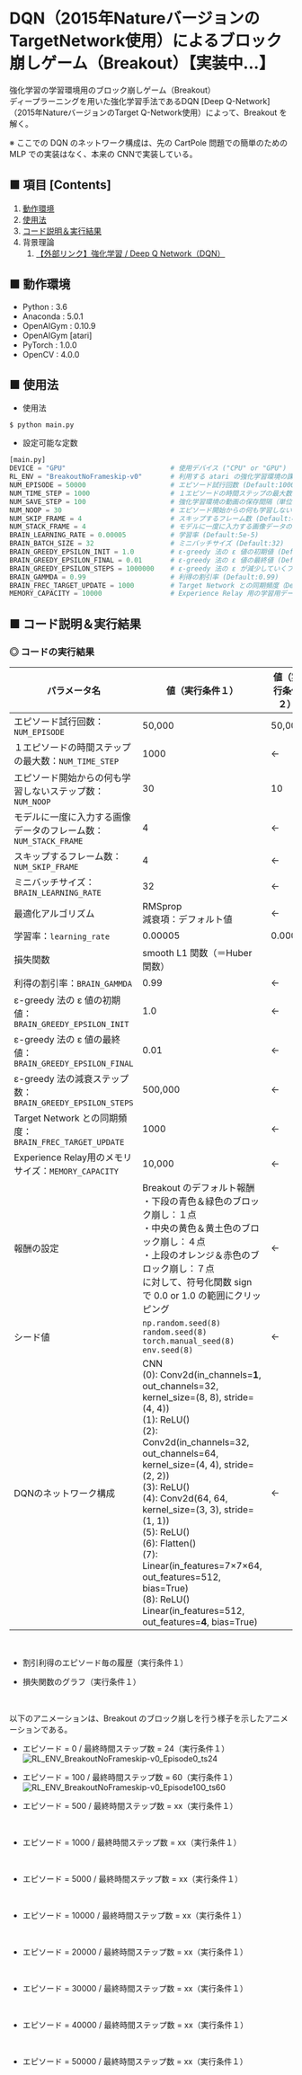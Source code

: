 # DQN（2015年NatureバージョンのTargetNetwork使用）によるブロック崩しゲーム（Breakout）【実装中...】
強化学習の学習環境用のブロック崩しゲーム（Breakout）<br>
ディープラーニングを用いた強化学習手法であるDQN [Deep Q-Network] （2015年NatureバージョンのTarget Q-Network使用）によって、Breakout を解く。<br>

※ ここでの DQN のネットワーク構成は、先の CartPole 問題での簡単のための MLP での実装はなく、本来の CNNで実装している。<br>

## ■ 項目 [Contents]
1. [動作環境](#動作環境)
1. [使用法](#使用法)
1. [コード説明＆実行結果](#コード説明＆実行結果)
1. 背景理論
    1. [【外部リンク】強化学習 / Deep Q Network（DQN）](http://yagami12.hatenablog.com/entry/2019/02/22/210608#DeepQNetwork)


## ■ 動作環境

- Python : 3.6
- Anaconda : 5.0.1
- OpenAIGym : 0.10.9
- OpenAIGym [atari]
- PyTorch : 1.0.0
- OpenCV : 4.0.0

## ■ 使用法

- 使用法
```
$ python main.py
```

- 設定可能な定数
```python
[main.py]
DEVICE = "GPU"                          # 使用デバイス ("CPU" or "GPU")
RL_ENV = "BreakoutNoFrameskip-v0"       # 利用する atari の強化学習環境の課題名
NUM_EPISODE = 50000                     # エピソード試行回数 (Default:10000)
NUM_TIME_STEP = 1000                    # １エピソードの時間ステップの最大数
NUM_SAVE_STEP = 100                     # 強化学習環境の動画の保存間隔（単位：エピソード数）
NUM_NOOP = 30                           # エピソード開始からの何も学習しないステップ数 (Default:30)
NUM_SKIP_FRAME = 4                      # スキップするフレーム数 (Default:4)
NUM_STACK_FRAME = 4                     # モデルに一度に入力する画像データのフレーム数 (Default:4)
BRAIN_LEARNING_RATE = 0.00005           # 学習率 (Default:5e-5)
BRAIN_BATCH_SIZE = 32                   # ミニバッチサイズ (Default:32)
BRAIN_GREEDY_EPSILON_INIT = 1.0         # ε-greedy 法の ε 値の初期値 (Default:1.0)
BRAIN_GREEDY_EPSILON_FINAL = 0.01       # ε-greedy 法の ε 値の最終値 (Default:0.1)
BRAIN_GREEDY_EPSILON_STEPS = 1000000    # ε-greedy 法の ε が減少していくフレーム数　(Default:1_000_000)
BRAIN_GAMMDA = 0.99                     # 利得の割引率 (Default:0.99)
BRAIN_FREC_TARGET_UPDATE = 1000         # Target Network との同期頻度（Default:10_000） 
MEMORY_CAPACITY = 10000                 # Experience Relay 用の学習用データセットのメモリの最大の長さ (Default:1_000_000)
```

<a id="コード説明＆実行結果"></a>

## ■ コード説明＆実行結果

### ◎ コードの実行結果

|パラメータ名|値（実行条件１）|値（実行条件２）|
|---|---|---|
|エピソード試行回数：`NUM_EPISODE`|50,000|50,000|
|１エピソードの時間ステップの最大数：`NUM_TIME_STEP`|1000|←|
|エピソード開始からの何も学習しないステップ数：`NUM_NOOP`|30|10|
|モデルに一度に入力する画像データのフレーム数：`NUM_STACK_FRAME`|4|←|
|スキップするフレーム数：`NUM_SKIP_FRAME`|4|←|
|ミニバッチサイズ：`BRAIN_LEARNING_RATE`|32|←|
|最適化アルゴリズム|RMSprop<br>減衰項：デフォルト値|←|
|学習率：`learning_rate`|0.00005|0.0005|
|損失関数|smooth L1 関数（＝Huber 関数）|
|利得の割引率：`BRAIN_GAMMDA`|0.99|←|
|ε-greedy 法の ε 値の初期値：`BRAIN_GREEDY_EPSILON_INIT`|1.0|←|
|ε-greedy 法の ε 値の最終値：`BRAIN_GREEDY_EPSILON_FINAL`|0.01|←|
|ε-greedy 法の減衰ステップ数：`BRAIN_GREEDY_EPSILON_STEPS`|500,000|←|
|Target Network との同期頻度：`BRAIN_FREC_TARGET_UPDATE`|1000|←|
|Experience Relay用のメモリサイズ：`MEMORY_CAPACITY`|10,000|←|
|報酬の設定|Breakout のデフォルト報酬<br>・下段の青色＆緑色のブロック崩し：１点<br>・中央の黄色＆黄土色のブロック崩し：４点<br>・上段のオレンジ＆赤色のブロック崩し：７点<br>に対して、符号化関数 sign で 0.0 or 1.0 の範囲にクリッピング|←|
|シード値|`np.random.seed(8)`<br>`random.seed(8)`<br>`torch.manual_seed(8)`<br>`env.seed(8)`|←|
|DQNのネットワーク構成|CNN<br>(0): Conv2d(in_channels=**1**, out_channels=32, kernel_size=(8, 8), stride=(4, 4))<br>(1): ReLU()<br>(2): Conv2d(in_channels=32, out_channels=64, kernel_size=(4, 4), stride=(2, 2))<br>(3): ReLU()<br>(4): Conv2d(64, 64, kernel_size=(3, 3), stride=(1, 1))<br>(5): ReLU()<br>(6): Flatten()<br>(7): Linear(in_features=7×7×64, out_features=512, bias=True)<br>(8): ReLU()<br>Linear(in_features=512, out_features=**4**, bias=True)|←|

<!--
|報酬の設定|Breakout のデフォルト報酬<br>・下段の青色＆緑色のブロック崩し：１点<br>・中央の黄色＆黄土色のブロック崩し：４点<br>・上段のオレンジ＆赤色のブロック崩し：７点<br>に対して0.0~1.0の範囲にクリッピング|←|
-->

<br>

- 割引利得のエピソード毎の履歴（実行条件１）<br>
<!--
![BreakoutNoFrameskip-v0_DQN2015_Reward_episode200](https://user-images.githubusercontent.com/25688193/54664421-7f1e2300-4b27-11e9-9c02-82b6349da583.png)<br>
-->
<!--
![BreakoutNoFrameskip-v0_DQN2015_Reward_episode1000_ts5000_lr0 0005_noop30](https://user-images.githubusercontent.com/25688193/54817959-825a1000-4cdb-11e9-9bfc-83ef632291ad.png)<br>
-->
<!--
![BreakoutNoFrameskip-v0_DQN2015_Reward_episode10000_ts1000_lr5e-05_noop30](https://user-images.githubusercontent.com/25688193/54873955-05d34880-4e25-11e9-96a4-03ffb857df6c.png)
> うまく学習が進んでいない？
-->

- 損失関数のグラフ（実行条件１）<br>
<!--
![BreakoutNoFrameskip-v0_DQN2015_episode200](https://user-images.githubusercontent.com/25688193/54664422-7f1e2300-4b27-11e9-9e14-1f39098044de.png)<br>
-->
<!--
![BreakoutNoFrameskip-v0_DQN2015_Loss_episode1000_ts5000_lr0 0005_noop30](https://user-images.githubusercontent.com/25688193/54818011-9f8ede80-4cdb-11e9-9a13-c418b62ec7bc.png)<br>
-->
<!--
![BreakoutNoFrameskip-v0_DQN2015_Loss_episode10000_ts1000_lr5e-05_noop30](https://user-images.githubusercontent.com/25688193/54873954-0370ee80-4e25-11e9-814f-6e61f0fe958f.png)<br>

> うまく学習が進んでいない？
-->

<br>

以下のアニメーションは、Breakout のブロック崩しを行う様子を示したアニメーションである。<br>
<!--
エピソードの経過と共に、徐々にブロック崩しが出来るようになっており、徐々に学習できていることがわかる。<br>
-->


- エピソード = 0 / 最終時間ステップ数 = 24（実行条件１）<br>
![RL_ENV_BreakoutNoFrameskip-v0_Episode0_ts24](https://user-images.githubusercontent.com/25688193/54930390-8ba4e000-4f5a-11e9-935e-0bb6c7aca562.gif)<br>

- エピソード = 100 / 最終時間ステップ数 = 60（実行条件１）<br>
![RL_ENV_BreakoutNoFrameskip-v0_Episode100_ts60](https://user-images.githubusercontent.com/25688193/54930545-ca3a9a80-4f5a-11e9-94d4-bd05bd52468b.gif)<br>

- エピソード = 500 / 最終時間ステップ数 = xx（実行条件１）<br>
<br>

- エピソード = 1000 / 最終時間ステップ数 = xx（実行条件１）<br>
<br>

- エピソード = 5000 / 最終時間ステップ数 = xx（実行条件１）<br>
<br>

- エピソード = 10000 / 最終時間ステップ数 = xx（実行条件１）<br>
<br>

- エピソード = 20000 / 最終時間ステップ数 = xx（実行条件１）<br>
<br>

- エピソード = 30000 / 最終時間ステップ数 = xx（実行条件１）<br>
<br>

- エピソード = 40000 / 最終時間ステップ数 = xx（実行条件１）<br>
<br>

- エピソード = 50000 / 最終時間ステップ数 = xx（実行条件１）<br>
<br>

<!--
- エピソード = 0 / 最終時間ステップ数 = 40（実行条件１）<br>
![RL_ENV_BreakoutNoFrameskip-v0_Episode0](https://user-images.githubusercontent.com/25688193/54874023-86df0f80-4e26-11e9-831a-7ceb512b0b64.gif)<br>

- エピソード = 100 / 最終時間ステップ数 = 28（実行条件１）<br>
![RL_ENV_BreakoutNoFrameskip-v0_Episode100](https://user-images.githubusercontent.com/25688193/54874024-86df0f80-4e26-11e9-8e24-84d8937d20a6.gif)<br>

- エピソード = 200 / 最終時間ステップ数 = 28（実行条件１）<br>
![RL_ENV_BreakoutNoFrameskip-v0_Episode200](https://user-images.githubusercontent.com/25688193/54874025-8777a600-4e26-11e9-8fdb-fea9a0925d04.gif)<br>

- エピソード = 300 / 最終時間ステップ数 = 56（実行条件１）<br>
![RL_ENV_BreakoutNoFrameskip-v0_Episode300](https://user-images.githubusercontent.com/25688193/54874026-8777a600-4e26-11e9-89e3-804e7f3350f9.gif)<br>

- エピソード = 400 / 最終時間ステップ数 = 40（実行条件１）<br>
![RL_ENV_BreakoutNoFrameskip-v0_Episode400](https://user-images.githubusercontent.com/25688193/54874027-8777a600-4e26-11e9-97b7-61d84bbd3bb8.gif)<br>

- エピソード = 500 / 最終時間ステップ数 = 28（実行条件１）<br>
![RL_ENV_BreakoutNoFrameskip-v0_Episode500](https://user-images.githubusercontent.com/25688193/54874028-8777a600-4e26-11e9-86f8-bb25db9d04db.gif)<br>

- エピソード = 1000 / 最終時間ステップ数 = 70（実行条件１）<br>
![RL_ENV_BreakoutNoFrameskip-v0_Episode1000](https://user-images.githubusercontent.com/25688193/54874032-8b0b2d00-4e26-11e9-9689-6149fed10100.gif)<br>

- エピソード = 2000 / 最終時間ステップ数 = 24<br>
![RL_ENV_BreakoutNoFrameskip-v0_Episode2000](https://user-images.githubusercontent.com/25688193/54874071-459b2f80-4e27-11e9-826a-9517a7b15d3f.gif)<br>

- エピソード = 3000 / 最終時間ステップ数 = 64<br>
![RL_ENV_BreakoutNoFrameskip-v0_Episode3000](https://user-images.githubusercontent.com/25688193/54874073-4764f300-4e27-11e9-9c0b-05c44cbf5ce6.gif)<br>

- エピソード = 4000 / 最終時間ステップ数 = 100<br>
![RL_ENV_BreakoutNoFrameskip-v0_Episode4000](https://user-images.githubusercontent.com/25688193/54874074-49c74d00-4e27-11e9-9728-fc0ced3d0c3e.gif)<br>

- エピソード = 9000 / 最終時間ステップ数 = 107<br>
![RL_ENV_BreakoutNoFrameskip-v0_Episode9000](https://user-images.githubusercontent.com/25688193/54874087-7d09dc00-4e27-11e9-950a-b283eb564650.gif)<br>

- エピソード = 9100 / 最終時間ステップ数 = 172<br>
![RL_ENV_BreakoutNoFrameskip-v0_Episode9100](https://user-images.githubusercontent.com/25688193/54874102-c2c6a480-4e27-11e9-9295-04ce4f1282ae.gif)<br>

- エピソード = 10000 / 最終時間ステップ数 = 76<br>
![RL_ENV_BreakoutNoFrameskip-v0_Episode9999](https://user-images.githubusercontent.com/25688193/54874083-682d4880-4e27-11e9-82a6-001054c41210.gif)<br>
-->

<!--
- エピソード = 100 / 最終時間ステップ数 = 56（実行条件１）<br>
![RL_ENV_BreakoutNoFrameskip-v0_Episode100](https://user-images.githubusercontent.com/25688193/54818179-057b6600-4cdc-11e9-930b-4de997330f4b.gif)<br>

- エピソード = 200 / 最終時間ステップ数 = 99（実行条件１）<br>
![RL_ENV_BreakoutNoFrameskip-v0_Episode200](https://user-images.githubusercontent.com/25688193/54818281-378cc800-4cdc-11e9-8dc2-3ba7a7fa36c0.gif)<br>

- エピソード = 400 / 最終時間ステップ数 = 132（実行条件１）<br>
![RL_ENV_BreakoutNoFrameskip-v0_Episode400](https://user-images.githubusercontent.com/25688193/54818365-6dca4780-4cdc-11e9-999a-fa7563fa072e.gif)<br>

- エピソード = 500 / 最終時間ステップ数 = 22（実行条件１）<br>
![RL_ENV_BreakoutNoFrameskip-v0_Episode500](https://user-images.githubusercontent.com/25688193/54818180-057b6600-4cdc-11e9-9be0-61a466710ce1.gif)<br>

- エピソード = 800 / 最終時間ステップ数 = 1092（実行条件１）<br>
![RL_ENV_BreakoutNoFrameskip-v0_Episode800](https://user-images.githubusercontent.com/25688193/54818421-8dfa0680-4cdc-11e9-90cd-262651961a46.gif)<br>
> 動いていないのに、継続ステップ数が大きい？

- エピソード = 900 / 最終時間ステップ数 = 124（実行条件１）<br>
![RL_ENV_BreakoutNoFrameskip-v0_Episode900](https://user-images.githubusercontent.com/25688193/54818587-f517bb00-4cdc-11e9-98c5-04a728f442e3.gif)<br>
> 動いていない？

- エピソード = 1000 / 最終時間ステップ数 = （実行条件１）<br>
![RL_ENV_BreakoutNoFrameskip-v0_Episode999](https://user-images.githubusercontent.com/25688193/54818182-057b6600-4cdc-11e9-8627-cdc190cb1a45.gif)<br>
-->